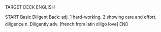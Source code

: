 TARGET DECK
ENGLISH

START
Basic
Diligent
Back: adj. 1 hard-working. 2 showing care and effort.  diligence n. Diligently adv. [french from latin diligo love]
END
